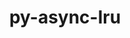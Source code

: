 ---
title: "py-async-lru"
layout: cache
categories: [package, develop]
meta: {"compilers": ["gcc@=11.1.0", "gcc@=11.4.0", "gcc@=9.4.0", "oneapi@=2024.2.1"], "num_specs": 29, "num_specs_by_stack": {"data-vis-sdk": 5, "e4s": 5, "e4s-neoverse-v2": 5, "e4s-neoverse_v1": 2, "e4s-oneapi": 11, "e4s-power": 1, "root": 29}, "oss": ["ubuntu20.04", "ubuntu22.04"], "platforms": ["linux"], "stacks": ["data-vis-sdk", "e4s", "e4s-neoverse-v2", "e4s-neoverse_v1", "e4s-oneapi", "e4s-power", "root"], "targets": ["neoverse_v1", "neoverse_v2", "ppc64le", "x86_64_v3"], "versions": ["1.0.3"]}
spec_details: [{"compiler": "gcc@=11.4.0", "hash": "2moyq7mkh32bzchzbeei6vfttifpitas", "os": "ubuntu22.04", "platform": "linux", "size": "-", "stacks": ["e4s", "root"], "target": "x86_64_v3", "variants": ["build_system=python_pip"], "versions": ["1.0.3"]}, {"compiler": "oneapi@=2024.2.1", "hash": "2xq5irhp27ugpqm25tizqleeqa2qh7j2", "os": "ubuntu22.04", "platform": "linux", "size": "-", "stacks": ["e4s-oneapi", "root"], "target": "x86_64_v3", "variants": ["build_system=python_pip"], "versions": ["1.0.3"]}, {"compiler": "oneapi@=2024.2.1", "hash": "2yw6dzk33qe6kx66f4mkumwhra3gckod", "os": "ubuntu22.04", "platform": "linux", "size": "-", "stacks": ["e4s-oneapi", "root"], "target": "x86_64_v3", "variants": ["build_system=python_pip"], "versions": ["1.0.3"]}, {"compiler": "gcc@=11.4.0", "hash": "3cwzektqol3il2wjbznrviiimbjgmfwc", "os": "ubuntu22.04", "platform": "linux", "size": "-", "stacks": ["e4s-neoverse-v2", "root"], "target": "neoverse_v2", "variants": ["build_system=python_pip"], "versions": ["1.0.3"]}, {"compiler": "gcc@=11.1.0", "hash": "3qdarivpitoh5ejz2cxmalpdrgtv7grb", "os": "ubuntu20.04", "platform": "linux", "size": "-", "stacks": ["data-vis-sdk", "root"], "target": "x86_64_v3", "variants": ["build_system=python_pip"], "versions": ["1.0.3"]}, {"compiler": "gcc@=11.4.0", "hash": "66k7wjsgjuoy4jy343xh6kunrsfyrit6", "os": "ubuntu22.04", "platform": "linux", "size": "-", "stacks": ["e4s", "root"], "target": "x86_64_v3", "variants": ["build_system=python_pip"], "versions": ["1.0.3"]}, {"compiler": "gcc@=11.4.0", "hash": "73ppzmhlryz6x5zvd3cj5lwqrc4r3fgl", "os": "ubuntu22.04", "platform": "linux", "size": "-", "stacks": ["e4s-neoverse-v2", "root"], "target": "neoverse_v2", "variants": ["build_system=python_pip"], "versions": ["1.0.3"]}, {"compiler": "oneapi@=2024.2.1", "hash": "7s6rwn47enmvn3tbb7u6lmollekbxzig", "os": "ubuntu22.04", "platform": "linux", "size": "-", "stacks": ["e4s-oneapi", "root"], "target": "x86_64_v3", "variants": ["build_system=python_pip"], "versions": ["1.0.3"]}, {"compiler": "oneapi@=2024.2.1", "hash": "anwtwiuciv7hwo3uf2dcwfr3zilgqokx", "os": "ubuntu22.04", "platform": "linux", "size": "-", "stacks": ["e4s-oneapi", "root"], "target": "x86_64_v3", "variants": ["build_system=python_pip"], "versions": ["1.0.3"]}, {"compiler": "oneapi@=2024.2.1", "hash": "aurlomdbs3fwylmv3i7amug5w4ry534c", "os": "ubuntu22.04", "platform": "linux", "size": "-", "stacks": ["e4s-oneapi", "root"], "target": "x86_64_v3", "variants": ["build_system=python_pip"], "versions": ["1.0.3"]}, {"compiler": "gcc@=11.1.0", "hash": "bnvyt3vlyjauscpnhrvljdc5m5cilblk", "os": "ubuntu20.04", "platform": "linux", "size": "-", "stacks": ["data-vis-sdk", "root"], "target": "x86_64_v3", "variants": ["build_system=python_pip"], "versions": ["1.0.3"]}, {"compiler": "gcc@=11.4.0", "hash": "bqmv2ed27j4f4m7xfl7figjmg3jn4g4h", "os": "ubuntu22.04", "platform": "linux", "size": "-", "stacks": ["e4s", "root"], "target": "x86_64_v3", "variants": ["build_system=python_pip"], "versions": ["1.0.3"]}, {"compiler": "oneapi@=2024.2.1", "hash": "ci64jltwqfmidhrycnspk7ijwp7nb7rr", "os": "ubuntu22.04", "platform": "linux", "size": "-", "stacks": ["e4s-oneapi", "root"], "target": "x86_64_v3", "variants": ["build_system=python_pip"], "versions": ["1.0.3"]}, {"compiler": "gcc@=11.4.0", "hash": "e3brrllbez5n6yxe4txkodd5lwvn6emk", "os": "ubuntu22.04", "platform": "linux", "size": "-", "stacks": ["e4s-neoverse-v2", "root"], "target": "neoverse_v2", "variants": ["build_system=python_pip"], "versions": ["1.0.3"]}, {"compiler": "gcc@=11.1.0", "hash": "g73nmmcmpftl2hpysna6ecm2ynq4vtv2", "os": "ubuntu20.04", "platform": "linux", "size": "-", "stacks": ["data-vis-sdk", "root"], "target": "x86_64_v3", "variants": ["build_system=python_pip"], "versions": ["1.0.3"]}, {"compiler": "gcc@=11.4.0", "hash": "h46uz3jnatflsmme4twoouo2anwowtwd", "os": "ubuntu22.04", "platform": "linux", "size": "-", "stacks": ["e4s-neoverse_v1", "root"], "target": "neoverse_v1", "variants": ["build_system=python_pip"], "versions": ["1.0.3"]}, {"compiler": "oneapi@=2024.2.1", "hash": "j3apquc5ew7oewrhtt2xy7pdfdq3dlcg", "os": "ubuntu22.04", "platform": "linux", "size": "-", "stacks": ["e4s-oneapi", "root"], "target": "x86_64_v3", "variants": ["build_system=python_pip"], "versions": ["1.0.3"]}, {"compiler": "gcc@=11.4.0", "hash": "mytpiwx3jiseknpeul3q5toufc5hztac", "os": "ubuntu22.04", "platform": "linux", "size": "-", "stacks": ["e4s-neoverse_v1", "root"], "target": "neoverse_v1", "variants": ["build_system=python_pip"], "versions": ["1.0.3"]}, {"compiler": "gcc@=9.4.0", "hash": "mz2evifi4vkddmjvfcawhasw2qgua4yw", "os": "ubuntu20.04", "platform": "linux", "size": "-", "stacks": ["e4s-power", "root"], "target": "ppc64le", "variants": ["build_system=python_pip"], "versions": ["1.0.3"]}, {"compiler": "oneapi@=2024.2.1", "hash": "n6bgsv3655pwnqee37ja33exidqcdj6i", "os": "ubuntu22.04", "platform": "linux", "size": "-", "stacks": ["e4s-oneapi", "root"], "target": "x86_64_v3", "variants": ["build_system=python_pip"], "versions": ["1.0.3"]}, {"compiler": "gcc@=11.1.0", "hash": "q63hub73kljhhh5kko3mwepukbt4j2uh", "os": "ubuntu20.04", "platform": "linux", "size": "-", "stacks": ["data-vis-sdk", "root"], "target": "x86_64_v3", "variants": ["build_system=python_pip"], "versions": ["1.0.3"]}, {"compiler": "oneapi@=2024.2.1", "hash": "qafpvyxo6ochfinsuu7ghpsj5rtzdfk7", "os": "ubuntu22.04", "platform": "linux", "size": "-", "stacks": ["e4s-oneapi", "root"], "target": "x86_64_v3", "variants": ["build_system=python_pip"], "versions": ["1.0.3"]}, {"compiler": "gcc@=11.4.0", "hash": "qsnygyt334bsildg3jck6d53e2pxmfjp", "os": "ubuntu22.04", "platform": "linux", "size": "-", "stacks": ["e4s-neoverse-v2", "root"], "target": "neoverse_v2", "variants": ["build_system=python_pip"], "versions": ["1.0.3"]}, {"compiler": "oneapi@=2024.2.1", "hash": "u26lqfn3i5jtrzft5avv5k63y2jr67xz", "os": "ubuntu22.04", "platform": "linux", "size": "-", "stacks": ["e4s-oneapi", "root"], "target": "x86_64_v3", "variants": ["build_system=python_pip"], "versions": ["1.0.3"]}, {"compiler": "gcc@=11.4.0", "hash": "uapch63ypzh6m7wejypntaxlba3mht7p", "os": "ubuntu22.04", "platform": "linux", "size": "-", "stacks": ["e4s", "root"], "target": "x86_64_v3", "variants": ["build_system=python_pip"], "versions": ["1.0.3"]}, {"compiler": "gcc@=11.1.0", "hash": "vofjbg5xlgfbi6hmckqwh2aon6vtkw73", "os": "ubuntu20.04", "platform": "linux", "size": "-", "stacks": ["data-vis-sdk", "root"], "target": "x86_64_v3", "variants": ["build_system=python_pip"], "versions": ["1.0.3"]}, {"compiler": "oneapi@=2024.2.1", "hash": "vwtc6tm3rsa73hqhksevyzmilwv5nvcr", "os": "ubuntu22.04", "platform": "linux", "size": "-", "stacks": ["e4s-oneapi", "root"], "target": "x86_64_v3", "variants": ["build_system=python_pip"], "versions": ["1.0.3"]}, {"compiler": "gcc@=11.4.0", "hash": "z6kp432lw5yrvh5qqrciv4vriy65r5vt", "os": "ubuntu22.04", "platform": "linux", "size": "-", "stacks": ["e4s-neoverse-v2", "root"], "target": "neoverse_v2", "variants": ["build_system=python_pip"], "versions": ["1.0.3"]}, {"compiler": "gcc@=11.4.0", "hash": "zlac7zsijr2eoieuusvsopuw4cljivls", "os": "ubuntu22.04", "platform": "linux", "size": "-", "stacks": ["e4s", "root"], "target": "x86_64_v3", "variants": ["build_system=python_pip"], "versions": ["1.0.3"]}]
---